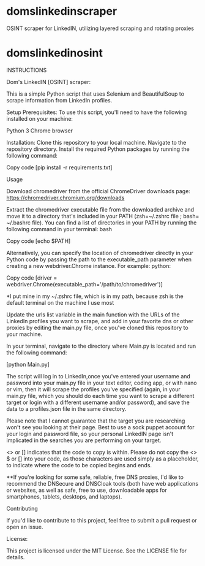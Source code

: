 # domslinkedinscraper
OSINT scraper for LinkedIN, utilizing layered scraping and rotating proxies

# domslinkedinosint

INSTRUCTIONS

Dom's LinkedIN [OSINT] scraper:

This is a simple Python script that uses Selenium and BeautifulSoup to scrape information from LinkedIn profiles.

Setup
Prerequisites:
To use this script, you'll need to have the following installed on your machine:

Python 3
Chrome browser

Installation:
Clone this repository to your local machine.
Navigate to the repository directory.
Install the required Python packages by running the following command:

Copy code
[pip install -r requirements.txt]
  
Usage

Download chromedriver from the official ChromeDriver downloads page: 
https://chromedriver.chromium.org/downloads

Extract the chromedriver executable file from the downloaded archive and move it to a directory that's included in your PATH (zsh=~/.zshrc file ; bash= ~/.bashrc file). You can find a list of directories in your PATH by running the following command in your terminal:
bash
  
Copy code
[echo $PATH]

Alternatively, you can specify the location of chromedriver directly in your Python code by passing the path to the executable_path parameter when creating a new webdriver.Chrome instance. For example:
python:
  
Copy code
[driver = webdriver.Chrome(executable_path='/path/to/chromedriver')]
  
  *I put mine in my ~/.zshrc file, which is in my path, because zsh is the default terminal on the machine I use most


Update the urls list variable in the main function with the URLs of the LinkedIn profiles you want to scrape, and add in your favorite dns or other proxies by editing the main.py file, once you've cloned this repository to your machine.

In your terminal, navigate to the directory where Main.py is located and run the following command:

[python Main.py]

  
The script will log in to LinkedIn,once you've entered your username and password into your main.py file in your text editor, coding app, or with nano or vim, then it will scrape the profiles you've specified (again, in your main.py file, which you should do each time you want to scrape a different target or login with a different username and/or password), and save the data to a profiles.json file in the same directory.

 Please note that I cannot guarantee that the target you are researching won't see you looking at their page. Best to use a sock puppet account for your login and password file, so your personal LinkedIN page isn't implicated in the searches you are performing on your target.
 
 <> or [] indicates that the code to copy is within. Please do not copy the <> $ or [] into your code, as those characters are used simply as a placeholder, to indicate where the code to be copied begins and ends.
 
 **If you're looking for some safe, reliable, free DNS proxies, I'd like to recommend the DNSecure and DNSCloak tools (both have web applications or websites, as well as safe, free to use, downloadable apps for smartphones, tablets, desktops, and laptops). 
 
Contributing

  If you'd like to contribute to this project, feel free to submit a pull request or open an issue.

License:

This project is licensed under the MIT License. See the LICENSE file for details.



